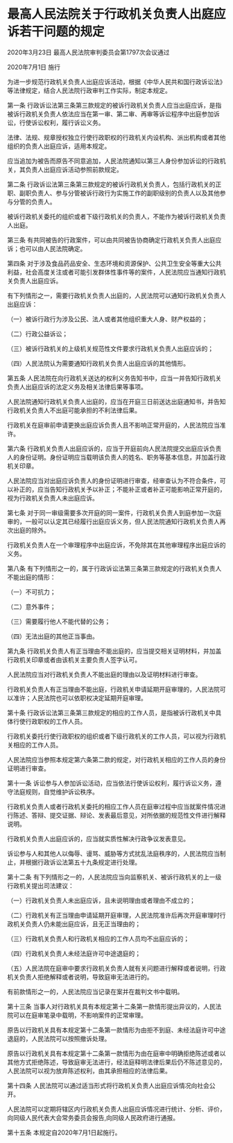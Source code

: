 # 最高人民法院关于行政机关负责人出庭应诉若干问题的规定

2020年3月23日 最高人民法院审判委员会第1797次会议通过

2020年7月1日 施行

<!-- INFO END -->

为进一步规范行政机关负责人出庭应诉活动，根据《中华人民共和国行政诉讼法》等法律规定，结合人民法院行政审判工作实际，制定本规定。

第一条 行政诉讼法第三条第三款规定的被诉行政机关负责人应当出庭应诉，是指被诉行政机关负责人依法应当在第一审、第二审、再审等诉讼程序中出庭参加诉讼，行使诉讼权利，履行诉讼义务。

法律、法规、规章授权独立行使行政职权的行政机关内设机构、派出机构或者其他组织的负责人出庭应诉，适用本规定。

应当追加为被告而原告不同意追加，人民法院通知以第三人身份参加诉讼的行政机关，其负责人出庭应诉活动参照前款规定。

第二条 行政诉讼法第三条第三款规定的被诉行政机关负责人，包括行政机关的正职、副职负责人、参与分管被诉行政行为实施工作的副职级别的负责人以及其他参与分管的负责人。

被诉行政机关委托的组织或者下级行政机关的负责人，不能作为被诉行政机关负责人出庭。

第三条 有共同被告的行政案件，可以由共同被告协商确定行政机关负责人出庭应诉；也可以由人民法院确定。

第四条 对于涉及食品药品安全、生态环境和资源保护、公共卫生安全等重大公共利益，社会高度关注或者可能引发群体性事件等的案件，人民法院应当通知行政机关负责人出庭应诉。

有下列情形之一，需要行政机关负责人出庭的，人民法院可以通知行政机关负责人出庭应诉：

（一）被诉行政行为涉及公民、法人或者其他组织重大人身、财产权益的；

（二）行政公益诉讼；

（三）被诉行政机关的上级机关规范性文件要求行政机关负责人出庭应诉的；

（四）人民法院认为需要通知行政机关负责人出庭应诉的其他情形。

第五条 人民法院在向行政机关送达的权利义务告知书中，应当一并告知行政机关负责人出庭应诉的法定义务及相关法律后果等事项。

人民法院通知行政机关负责人出庭的，应当在开庭三日前送达出庭通知书，并告知行政机关负责人不出庭可能承担的不利法律后果。

行政机关在庭审前申请更换出庭应诉负责人且不影响正常开庭的，人民法院应当准许。

第六条 行政机关负责人出庭应诉的，应当于开庭前向人民法院提交出庭应诉负责人的身份证明。身份证明应当载明该负责人的姓名、职务等基本信息，并加盖行政机关印章。

人民法院应当对出庭应诉负责人的身份证明进行审查，经审查认为不符合条件，可以补正的，应当告知行政机关予以补正；不能补正或者补正可能影响正常开庭的，视为行政机关负责人未出庭应诉。

第七条 对于同一审级需要多次开庭的同一案件，行政机关负责人到庭参加一次庭审的，一般可以认定其已经履行出庭应诉义务，但人民法院通知行政机关负责人再次出庭的除外。

行政机关负责人在一个审理程序中出庭应诉，不免除其在其他审理程序出庭应诉的义务。

第八条 有下列情形之一的，属于行政诉讼法第三条第三款规定的行政机关负责人不能出庭的情形：

（一）不可抗力；

（二）意外事件；

（三）需要履行他人不能代替的公务；

（四）无法出庭的其他正当事由。

第九条 行政机关负责人有正当理由不能出庭的，应当提交相关证明材料，并加盖行政机关印章或者由该机关主要负责人签字认可。

人民法院应当对行政机关负责人不能出庭的理由以及证明材料进行审查。

行政机关负责人有正当理由不能出庭，行政机关申请延期开庭审理的，人民法院可以准许；人民法院也可以依职权决定延期开庭审理。

第十条 行政诉讼法第三条第三款规定的相应的工作人员，是指被诉行政机关中具体行使行政职权的工作人员。

行政机关委托行使行政职权的组织或者下级行政机关的工作人员，可以视为行政机关相应的工作人员。

人民法院应当参照本规定第六条第二款的规定，对行政机关相应的工作人员的身份证明进行审查。

第十一条 诉讼参与人参加诉讼活动，应当依法行使诉讼权利，履行诉讼义务，遵守法庭规则，自觉维护诉讼秩序。

行政机关负责人或者行政机关委托的相应工作人员在庭审过程中应当就案件情况进行陈述、答辩、提交证据、辩论、发表最后意见，对所依据的规范性文件进行解释说明。

行政机关负责人出庭应诉的，应当就实质性解决行政争议发表意见。

诉讼参与人和其他人以侮辱、谩骂、威胁等方式扰乱法庭秩序的，人民法院应当制止，并根据行政诉讼法第五十九条规定进行处理。

第十二条 有下列情形之一的，人民法院应当向监察机关、被诉行政机关的上一级行政机关提出司法建议：

（一）行政机关负责人未出庭应诉，且未说明理由或者理由不成立的；

（二）行政机关有正当理由申请延期开庭审理，人民法院准许后再次开庭审理时行政机关负责人仍未能出庭应诉，且无正当理由的；

（三）行政机关负责人和行政机关相应的工作人员均不出庭应诉的；

（四）行政机关负责人未经法庭许可中途退庭的；

（五）人民法院在庭审中要求行政机关负责人就有关问题进行解释或者说明，行政机关负责人拒绝解释或者说明，导致庭审无法进行的。

有前款情形之一的，人民法院应当记录在案并在裁判文书中载明。

第十三条 当事人对行政机关具有本规定第十二条第一款情形提出异议的，人民法院可以在庭审笔录中载明，不影响案件的正常审理。

原告以行政机关具有本规定第十二条第一款情形为由拒不到庭、未经法庭许可中途退庭的，人民法院可以按照撤诉处理。

原告以行政机关具有本规定第十二条第一款情形为由在庭审中明确拒绝陈述或者以其他方式拒绝陈述，导致庭审无法进行，经法庭释明法律后果后仍不陈述意见的，人民法院可以视为放弃陈述权利，由其承担相应的法律后果。

第十四条 人民法院可以通过适当形式将行政机关负责人出庭应诉情况向社会公开。

人民法院可以定期将辖区内行政机关负责人出庭应诉情况进行统计、分析、评价，向同级人民代表大会常务委员会报告,向同级人民政府进行通报。

第十五条 本规定自2020年7月1日起施行。